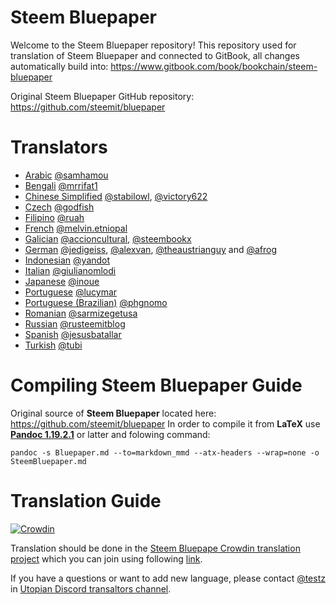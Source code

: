 # Steem Bluepaper

Welcome to the Steem Bluepaper repository!
This repository used for translation of Steem Bluepaper and connected to GitBook, all changes automatically build into: https://www.gitbook.com/book/bookchain/steem-bluepaper

Original Steem Bluepaper GitHub repository: https://github.com/steemit/bluepaper

# Translators

* [Arabic](ar-SA/Bluepaper.md) [@samhamou](https://steemit.com/@samhamou)
* [Bengali](bn-BD/Bluepaper.md) [@mrrifat1](https://steemit.com/@mrrifat1)
* [Chinese Simplified](zh-CN/Bluepaper.md) [@stabilowl](https://steemit.com/@stabilowl), [@victory622](https://steemit.com/@victory622)
* [Czech](cs-CZ/Bluepaper.md) [@godfish](https://steemit.com/@godfish)
* [Filipino](fil-PH/Bluepaper.md) [@ruah](https://steemit.com/@ruah)
* [French](fr-FR/Bluepaper.md) [@melvin.etniopal](https://steemit.com/@melvin.etniopal)
* [Galician](gl-ES/Bluepaper.md) [@accioncultural](https://steemit.com/@accioncultural), [@steembookx](https://steemit.com/@steembookx)
* [German](de-DE/Bluepaper.md) [@jedigeiss](https://steemit.com/@jedigeiss), [@alexvan](https://steemit.com/@alexvan), [@theaustrianguy](https://steemit.com/@theaustrianguy) and [@afrog](https://steemit.com/@afrog)
* [Indonesian](id-ID/Bluepaper.md) [@yandot](https://steemit.com/@yandot)
* [Italian](it-IT/Bluepaper.md) [@giulianomlodi](https://steemit.com/@giulianomlodi)
* [Japanese](ja-JP/Bluepaper.md) [@inoue](https://steemit.com/@inoue)
* [Portuguese](pt-PT/Bluepaper.md) [@lucymar](https://steemit.com/@lucymar)
* [Portuguese (Brazilian)](pt-BR/Bluepaper.md) [@phgnomo](https://steemit.com/@phgnomo)
* [Romanian](ro-RO/Bluepaper.md) [@sarmizegetusa](https://steemit.com/@sarmizegetusa)
* [Russian](ru-RU/Bluepaper.md) [@rusteemitblog](https://steemit.com/@rusteemitblog)
* [Spanish](es-ES/Bluepaper.md) [@jesusbatallar](https://steemit.com/@jesusbatallar)
* [Turkish](tr-TR/Bluepaper.md) [@tubi](https://steemit.com/@tubi)

# Compiling Steem Bluepaper Guide

Original source of **Steem Bluepaper** located here: https://github.com/steemit/bluepaper
In order to compile it from **LaTeX** use [**Pandoc 1.19.2.1**](https://pandoc.org) or latter and folowing command:
```
pandoc -s Bluepaper.md --to=markdown_mmd --atx-headers --wrap=none -o SteemBluepaper.md
```

# Translation Guide

[![Crowdin](https://d322cqt584bo4o.cloudfront.net/steem-bluepaper/localized.svg)](https://crowdin.com/project/steem-bluepaper)

Translation should be done in the [Steem Bluepape Crowdin translation project](https://crowdin.com/project/steem-bluepaper) which you can join using following [link](https://crowdin.com/project/steem-bluepaper).

If you have a questions or want to add new language, please contact [@testz](https://steemit.com/@testz) in [Utopian Discord transaltors channel](https://discord.gg/VsyduEe).
